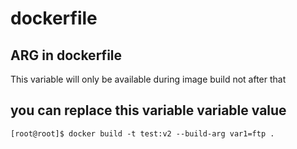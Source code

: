 # dockerfile
## ARG in dockerfile 
This variable will only be available during image build not after that 
## you can replace this variable variable value 
```
[root@root]$ docker build -t test:v2 --build-arg var1=ftp .
```

